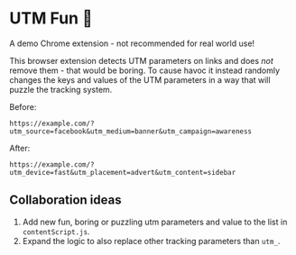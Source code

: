 # UTM Fun 🎲

A demo Chrome extension - not recommended for real world use!

This browser extension detects UTM parameters on links and does _not_ remove them - that would be boring.
To cause havoc it instead randomly changes the keys and values of the UTM parameters in a way that will puzzle the tracking system.

Before:

```
https://example.com/?utm_source=facebook&utm_medium=banner&utm_campaign=awareness
```

After:

```
https://example.com/?utm_device=fast&utm_placement=advert&utm_content=sidebar
```

## Collaboration ideas

1. Add new fun, boring or puzzling utm parameters and value to the list in `contentScript.js`.
2. Expand the logic to also replace other tracking parameters than `utm_`.
